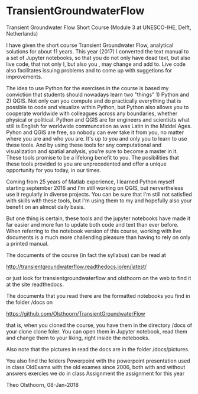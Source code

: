 # TransientGroundwaterFlow
Transient Groundwater Flow Short Course (Module 3 at UNESCO-IHE, Delft, Netherlands)

I have given the short course Transient Groundwater Flow, analytical solutions for about 11 years. This year (2017)
I converted the text manual to a set of Jupyter notebooks, so that you do not only have dead text, but also live code, that not only I, but also you , may change and add to. Live code also facilitates issuing problems and to come up with suggetions for improvements.

The idea to use Python for the exercises in the course is based my conviction that students should nowadays learn two "things"  1) Python and 2) QGIS. Not only can you compute
and do practically everything that is possible to code and visualize within Python, but Python also allows you to cooperate worldwide with
colleagues across any boundaries, whether physical or political. Python and QGIS are for engineers and scientists what still is English for worldwide
communcation as was Latin in the Middel Ages. Pyhon and QGIS are free, so nobody can ever take it from you, no matter where you are and who you are. It's up to you and only you to learn to use these tools. And by using these tools for any computational and visualization and spatial analysis, you're sure to become a master in it. These tools promise to be a lifelong benefit to you. The posibilities that these tools provided to you are unprecedented and offer a unique opportunity for you today, in our times.

Coming from 25 years of Matlab experience, I learned Python myself starting september 2016 and I'm still working on QGIS, but nervertheless use it regularly in diverse projects. You can be sure that I'm still not satisfied with skills with these tools, but I'm using them to my and hopefully also your benefit on an almost daily basis.

But one thing is certain, these tools and the jupyter notebooks have made it far easier and more fun to update both code and text than ever before. When referring to the notebook version of this course, working with live documents is a much more challending pleasure than having to rely on only a printed manual.

The documents of the course (in fact the syllabus) can be read at

http://transientgroundwaterflow.readthedocs.io/en/latest/

or just look for transientgroundwaterflow and olsthoorn on the web to find it at the site readthedocs.

The documents that you read there are the formatted notebooks you find in the folder /docs on

https://github.com/Olsthoorn/TransientGroundwaterFlow

that is, when you cloned the course, you have them in the directory /docs of your clone clone foler. You can open them in Jupyter notebook, read them and change them to your liking, right inside the notebooks.

Also note that the pictures in read the docs are in the folder /docs/pictures.

You also find the folders
Powerpoint
    with the powerpoint presentation used in class
OldExams
    with the old exames since 2006, both with and without answers
exercies
    we do in class
Assignment
    the assignment for this year


Theo Olsthoorn, 08-Jan-2018
